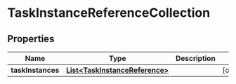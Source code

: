 

# TaskInstanceReferenceCollection


## Properties

Name | Type | Description | Notes
------------ | ------------- | ------------- | -------------
**taskInstances** | [**List&lt;TaskInstanceReference&gt;**](TaskInstanceReference.md) |  |  [optional]



